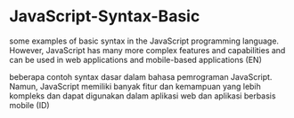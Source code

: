 # JavaScript-Syntax-Basic
some examples of basic syntax in the JavaScript programming language. However, JavaScript has many more complex features and capabilities and can be used in web applications and mobile-based applications (EN)


beberapa contoh syntax dasar dalam bahasa pemrograman JavaScript. Namun, JavaScript memiliki banyak fitur dan kemampuan yang lebih kompleks dan dapat digunakan dalam aplikasi web dan aplikasi berbasis mobile (ID)
